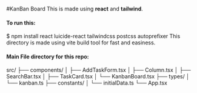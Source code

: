 #KanBan Board
This is made using <strong>react</strong> and <strong>tailwind</strong>.
<h4>To run this:</h4>
$ npm install react luicide-react tailwindcss postcss autoprefixer
This directory is made using vite build tool for fast and easiness.
<h4>Main File directory for this repo:</h4>
src/
├── components/
│   ├── AddTaskForm.tsx
│   ├── Column.tsx
│   ├── SearchBar.tsx
│   ├── TaskCard.tsx
│   └── KanbanBoard.tsx
├── types/
│   └── kanban.ts
├── constants/
│   └── initialData.ts
└── App.tsx
